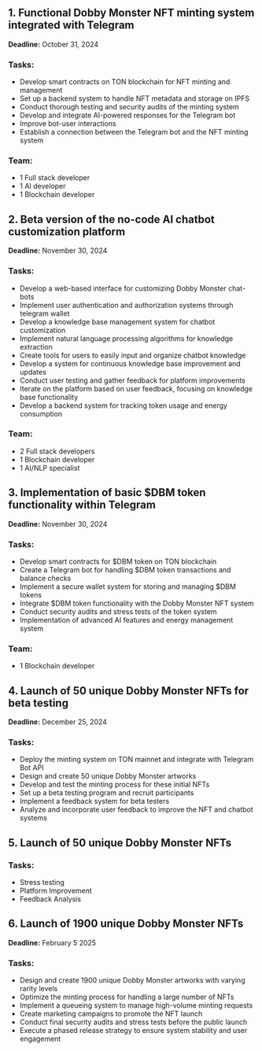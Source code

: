 ## 1. Functional Dobby Monster NFT minting system integrated with Telegram

**Deadline:** October 31, 2024

### Tasks:
- Develop smart contracts on TON blockchain for NFT minting and management
- Set up a backend system to handle NFT metadata and storage on IPFS
- Conduct thorough testing and security audits of the minting system
- Develop and integrate AI-powered responses for the Telegram bot
- Improve bot-user interactions
- Establish a connection between the Telegram bot and the NFT minting system

### Team:
- 1 Full stack developer
- 1 AI developer
- 1 Blockchain developer

## 2. Beta version of the no-code AI chatbot customization platform

**Deadline:** November 30, 2024

### Tasks:
- Develop a web-based interface for customizing Dobby Monster chat-bots
- Implement user authentication and authorization systems through telegram wallet
- Develop a knowledge base management system for chatbot customization
- Implement natural language processing algorithms for knowledge extraction
- Create tools for users to easily input and organize chatbot knowledge
- Develop a system for continuous knowledge base improvement and updates
- Conduct user testing and gather feedback for platform improvements
- Iterate on the platform based on user feedback, focusing on knowledge base functionality
- Develop a backend system for tracking token usage and energy consumption

### Team:
- 2 Full stack developers
- 1 Blockchain developer
- 1 AI/NLP specialist

## 3. Implementation of basic $DBM token functionality within Telegram

**Deadline:** November 30, 2024

### Tasks:
- Develop smart contracts for $DBM token on TON blockchain
- Create a Telegram bot for handling $DBM token transactions and balance checks
- Implement a secure wallet system for storing and managing $DBM tokens
- Integrate $DBM token functionality with the Dobby Monster NFT system
- Conduct security audits and stress tests of the token system
- Implementation of advanced AI features and energy management system

### Team:
- 1 Blockchain developer

## 4. Launch of 50 unique Dobby Monster NFTs for beta testing

**Deadline:** December 25, 2024

### Tasks:
- Deploy the minting system on TON mainnet and integrate with Telegram Bot API
- Design and create 50 unique Dobby Monster artworks
- Develop and test the minting process for these initial NFTs
- Set up a beta testing program and recruit participants
- Implement a feedback system for beta testers
- Analyze and incorporate user feedback to improve the NFT and chatbot systems

## 5. Launch of 50 unique Dobby Monster NFTs

### Tasks:
- Stress testing
- Platform Improvement
- Feedback Analysis

## 6. Launch of 1900 unique Dobby Monster NFTs

**Deadline:** February 5 2025

### Tasks:
- Design and create 1900 unique Dobby Monster artworks with varying rarity levels
- Optimize the minting process for handling a large number of NFTs
- Implement a queueing system to manage high-volume minting requests
- Create marketing campaigns to promote the NFT launch
- Conduct final security audits and stress tests before the public launch
- Execute a phased release strategy to ensure system stability and user engagement

